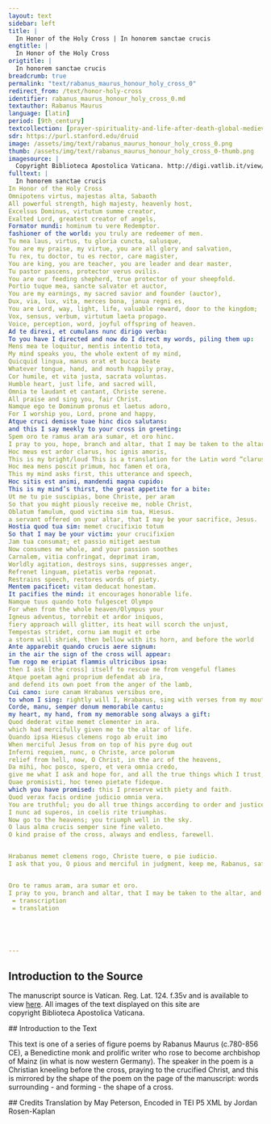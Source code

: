 ```yaml
---
layout: text
sidebar: left
title: |
  In Honor of the Holy Cross | In honorem sanctae crucis
engtitle: |
  In Honor of the Holy Cross
origtitle: |
  In honorem sanctae crucis
breadcrumb: true
permalink: "text/rabanus_maurus_honour_holy_cross_0"
redirect_from: /text/honor-holy-cross
identifier: rabanus_maurus_honour_holy_cross_0.md
textauthor: Rabanus Maurus
language: [latin]
period: [9th_century]
textcollection: [prayer-spirituality-and-life-after-death-global-medieval-perspectives]
sdr: https://purl.stanford.edu/druid 
image: /assets/img/text/rabanus_maurus_honour_holy_cross_0.png
thumb: /assets/img/text/rabanus_maurus_honour_holy_cross_0-thumb.png
imagesource: |
  Copyright Biblioteca Apostolica Vaticana. http://digi.vatlib.it/view/MSS_Reg.lat.124/0078
fulltext: |
  In honorem sanctae crucis
In Honor of the Holy Cross
Omnipotens virtus, majestas alta, Sabaoth
All powerful strength, high majesty, heavenly host,
Excelsus Dominus, virtutum summe creator,
Exalted Lord, greatest creator of angels,
Formator mundi: hominum tu vere Redemptor.
fashioner of the world: you truly are redeemer of men.
Tu mea laus, virtus, tu gloria cuncta, salusque,
You are my praise, my virtue, you are all glory and salvation,
Tu rex, tu doctor, tu es rector, care magister,
You are king, you are teacher, you are leader and dear master,
Tu pastor pascens, protector verus ovilis.
You are our feeding shepherd, true protector of your sheepfold.
Portio tuque mea, sancte salvator et auctor,
You are my earnings, my sacred savior and founder (auctor),
Dux, via, lux, vita, merces bona, janua regni es,
You are Lord, way, light, life, valuable reward, door to the kingdom;
Vox, sensus, verbum, virtutum laeta propago.
Voice, perception, word, joyful offspring of heaven.
Ad te direxi, et cumulans nunc dirigo verba:
To you have I directed and now do I direct my words, piling them up:
Mens mea te loquitur, mentis intentio tota,
My mind speaks you, the whole extent of my mind,
Quicquid lingua, manus orat et bucca beate
Whatever tongue, hand, and mouth happily pray,
Cor humile, et vita justa, sacrata voluntas.
Humble heart, just life, and sacred will,
Omnia te laudant et cantant, Christe serene.
All praise and sing you, fair Christ.
Namque ego te Dominum pronus et laetus adoro,
For I worship you, Lord, prone and happy, 
Atque cruci demisse tuae hinc dico salutans:
and this I say meekly to your cross in greeting:
Spem oro te ramus aram ara sumar, et oro hinc.
I pray to you, hope, branch and altar, that I may be taken to the altar, and I pray for this. 
Hoc meus est ardor clarus, hoc ignis amoris,
This is my bright/loud This is a translation for the Latin word “clarus“ ardor, this is the fire of my love, 
Hoc mea mens poscit primum, hoc famen et ora,
This my mind asks first, this utterance and speech,
Hoc sitis est animi, mandendi magna cupido:
This is my mind’s thirst, the great appetite for a bite:
Ut me tu pie suscipias, bone Christe, per aram
So that you might piously receive me, noble Christ,
Oblatum famulum, quod victima sim tua, Hiesus.
a servant offered on your altar, that I may be your sacrifice, Jesus.
Hostia quod tua sim: memet crucifixio totum
So that I may be your victim: your crucifixion
Jam tua consumat; et passio mitiget aestum
Now consumes me whole, and your passion soothes
Carnalem, vitia confringat, deprimat iram,
Worldly agitation, destroys sins, suppresses anger,
Refrenet linguam, pietatis verba reponat.
Restrains speech, restores words of piety.
Mentem pacificet: vitam deducat honestam.
It pacifies the mind: it encourages honorable life.
Namque tuus quando toto fulgescet Olympo
For when from the whole heaven/Olympus your
Igneus adventus, torrebit et ardor iniquos,
fiery approach will glitter, its heat will scorch the unjust,
Tempestas stridet, cornu iam mugit et orbe
a storm will shriek, then bellow with its horn, and before the world
Ante apparebit quando crucis aere signum:
in the air the sign of the cross will appear:
Tum rogo me eripiat flammis ultricibus ipsa:
then I ask [the cross] itself to rescue me from vengeful flames 
Atque poetam agni proprium defendat ab ira,
and defend its own poet from the anger of the lamb,
Cui cano: iure canam Hrabanus versibus ore,
to whom I sing: rightly will I, Hrabanus, sing with verses from my mouth,
Corde, manu, semper donum memorabile cantu:
my heart, my hand, from my memorable song always a gift:
Quod dederat vitae memet clementer in ara.
which had mercifully given me to the altar of life.
Quando ipsa Hiesus clemens rogo ab eruit imo
When merciful Jesus from on top of his pyre dug out
Inferni requiem, nunc, o Christe, arce polorum
relief from hell, now, O Christ, in the arc of the heavens,
Da mihi, hoc posco, spero, et vera omnia credo,
give me what I ask and hope for, and all the true things which I trust,
Quae promisisti, hoc teneo pietate fideque.
which you have promised: this I preserve with piety and faith.
Quod verax facis ordine judicio omnia vera.
You are truthful; you do all true things according to order and justice.
I nunc ad superos, in coelis rite triumphas.
Now go to the heavens; you triumph well in the sky.
O laus alma crucis semper sine fine valeto.
O kind praise of the cross, always and endless, farewell.


Hrabanus memet clemens rogo, Christe tuere, o pie iudicio.
I ask that you, O pious and merciful in judgment, keep me, Rabanus, safe.


Oro te ramus aram, ara sumar et oro.
I pray to you, branch and altar, that I may be taken to the altar, and I pray.
 = transcription
 = translation





--- 
```

## Introduction to the Source 
<p>The manuscript source is Vatican. Reg. Lat. 124. f.35v and is available to view <a href="http://digi.vatlib.it/view/MSS_Reg.lat.124/0078">here</a>. All images of the text displayed on this site are copyright Biblioteca Apostolica Vaticana.</p>
## Introduction to the Text 
<p>This text is one of a series of figure poems by Rabanus Maurus (c.780-856 CE), a Benedictine monk and prolific writer who rose to become archbishop of Mainz (in what is now western Germany). The speaker in the poem is a Christian kneeling before the cross, praying to the crucified Christ, and this is mirrored by the shape of the poem on the page of the manuscript: words surrounding - and forming - the shape of a cross.</p>
## Credits
Translation by May Peterson, Encoded in TEI P5 XML by Jordan Rosen-Kaplan
